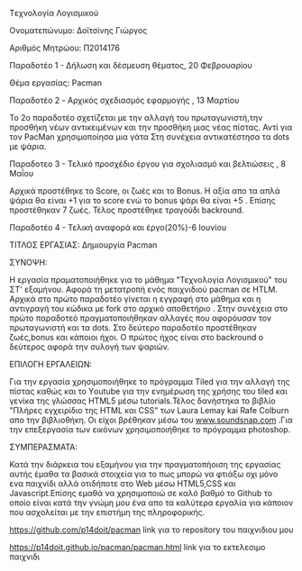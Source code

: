 Tεχνολογία Λογισμικού

Ονοματεπώνυμο: Δοϊτσίνης Γιώργος

Αριθμός Μητρώου: Π2014176

Παραδοτέο 1 - Δήλωση και δέσμευση θέματος, 20 Φεβρουαρίου

Θέμα εργασίας: Pacman

Παραδοτέο 2 - Aρχικός σχεδιασμός εφαρμογής , 13 Μαρτίου

Το 2ο παραδοτέο σχετίζεται με την αλλαγή του πρωταγωνιστή,την προσθήκη νέων αντικειμένων και την προσθήκη μιας νέας πίστας. Αντί για τον PacΜan χρησιμοποίησα μια γάτα Στη συνέχεια αντικατέστησα τα dots με ψάρια.

Παραδοτεο 3 - Τελικό προσχέδιο έργου για σχολιασμό και βελτιώσεις , 8 Μαΐου

Αρχικά προστέθηκε το Score, οι ζωές και το Bonus. Η αξία απο τα απλά ψάρια θα είναι +1 για το score ενώ το bonus ψάρι  θα είναι +5 . Επίσης προστέθηκαν 7 ζωές. Τέλος προστέθηκε τραγούδι backround. 

Παραδοτέο 4 - Τελική αναφορά και έργο(20%)-6 Ιουνίου

ΤΙΤΛΟΣ ΕΡΓΑΣΙΑΣ: Δημιουργία Pacman

ΣΥΝΟΨΗ:

Η εργασία πραματοποιήθηκε για το μάθημα "Τεχνολογία Λογισμικού" του ΣΤ' εξαμήνου. Αφορά τη μετατροπή ενός παιχνιδιού pacman σε HTLM.  Αρχικά στο πρώτο παραδοτέο γίνεται η εγγραφή στο μάθημα και η αντιγραγή του κώδικα με fork στο αρχικό αποθετήριο . Στην συνέχεια στο πρώτο παραδοτεό πραγματοποιήθηκαν αλλαγές που αφορόυσαν τον πρωταγωνιστή και τα dots. Στο δεύτερο παραδοτέο προστέθηκαν ζωές,bonus και κάποιοι ήχοι. Ο πρώτος ήχος είναι στο backround ο δεύτερος αφορά την συλογή των ψαριών. 

ΕΠΙΛΟΓΗ ΕΡΓΑΛΕΙΩΝ:

Για την εργασία χρησιμοποιήθηκε το πρόγραμμα Tiled για την αλλαγή της πίστας καθώς και το Υoutube για την ενημέρωση της χρήσης του tiled και γενίκα της γλώσσας HTML5 μέσω tutorials.Τέλος δανήστηκα το βιβλίο "Πλήρες εγχειρίδιο της HTML και CSS" των Laura Lemay kai Rafe Colburn απο την βιβλιοθήκη. Οι είχοι βρέθηκαν μέσω του www.soundsnap.com .Για την επεξεργασία των εικόνων χρησιμοποιήθηκε το πρόγραμμα photoshop.

ΣΥΜΠΕΡΑΣΜΑΤΑ:

Κατά την διάρκεια του εξαμήνου για την πραγματοπήοιση της εργασίας αυτής έμαθα τα βασικά στοιχεία για το πως μπορώ να φτιάξω οχι μόνο ενα παιχνίδι αλλά οτιδήποτε στο Web μέσω HTML5,CSS και Javascript.Επίσης εμαθά να χρησιμοποιώ σε καλό βαθμό το Github το οποίο είναι κατά την γνώμη μου ένα απο τα καλύτερα εργαλία για κάποιον που ασχολείται με την επιστήμη της πληροφορικής.



https://github.com/p14doit/pacman link για το repository του παιχνιδιου μου

https://p14doit.github.io/pacman/pacman.html link για το εκτελεσιμο παιχνιδι
